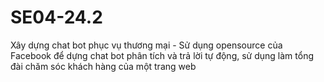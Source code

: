 # SE04-24.2
Xây dựng chat bot phục vụ thương mại - Sử dụng opensource của Facebook để dựng chat bot phân tích và trả lời tự động, sử dụng làm tổng đài chăm sóc khách hàng của một trang web
